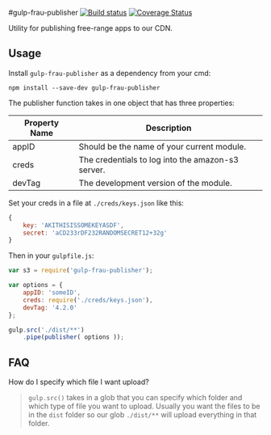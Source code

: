 #gulp-frau-publisher
[![Build status][ci-image]][ci-url]
[![Coverage Status][coverage-image]][coverage-url]

Utility for publishing free-range apps to our CDN.

## Usage

Install `gulp-frau-publisher` as a dependency from your cmd:

```shell
npm install --save-dev gulp-frau-publisher
```

The publisher function takes in one object that has three properties:

| Property Name | Description |
| ------------- | ----------- |
| appID         | Should be the name of your current module. |
| creds         | The credentials to log into the amazon-s3 server. |
| devTag        | The development version of the module. |

Set your creds in a file at `./creds/keys.json` like this:

```javascript
{
	key: 'AKITHISISSOMEKEYASDF',
	secret: 'aCD233rDF232RANDOMSECRET12+32g'
}
```
Then in your `gulpfile.js`:

```javascript
var s3 = require('gulp-frau-publisher');

var options = {
	appID: 'someID',
	creds: require('./creds/keys.json'),
	devTag: '4.2.0'
};

gulp.src('./dist/**')
	.pipe(publisher( options ));
```

## FAQ

 How do I specify which file I want upload?

>`gulp.src()` takes in a glob that you can specify which folder and which type of file you want to upload. 
Usually you want the files to be in the `dist` folder so our glob `./dist/**` will upload everything in that folder.


[ci-image]: https://travis-ci.org/Desire2Learn-Valence/gulp-frau-publisher.svg?branch=master
[ci-url]: https://travis-ci.org/Desire2Learn-Valence/gulp-frau-publisher
[coverage-image]: https://img.shields.io/coveralls/Desire2Learn-Valence/gulp-frau-publisher.svg
[coverage-url]: https://coveralls.io/r/Desire2Learn-Valence/gulp-frau-publisher?branch=master
